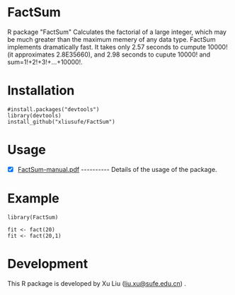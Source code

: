 # FactSum
R package "FactSum" Calculates the factorial of a large integer, which may be much greater than the maximum memery of any data type. FactSum implements dramatically fast. It takes only 2.57 seconds to cumpute 10000! (it approximates 2.8E35660), and 2.98 seconds to cupute 10000! and sum=1!+2!+3!+...+10000!.

# Installation

    #install.packages("devtools")
    library(devtools)
    install_github("xliusufe/FactSum")

# Usage

   - [x] [FactSum-manual.pdf](https://github.com/xliusufe/FactSum/blob/master/inst/FactSum-manual.pdf) ---------- Details of the usage of the package.
# Example
    library(FactSum)

    fit <- fact(20)
    fit <- fact(20,1)
    

# Development
This R package is developed by Xu Liu (liu.xu@sufe.edu.cn) .

